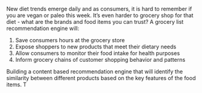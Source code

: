 New diet trends emerge daily and as consumers, it is hard to remember if you are vegan or paleo this week. It’s even harder to grocery shop for that diet - what are the brands and food items you can trust? A grocery list recommendation engine will:
1. Save consumers hours at the grocery store
2. Expose shoppers to new products that meet their dietary needs
3. Allow consumers to monitor their food intake for health purposes
4. Inform grocery chains of customer shopping behavior and patterns



Building a content based recommendation engine that will identify the similarity between different products based on the key features of the food items. T

